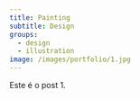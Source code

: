 ```yaml
---
title: Painting
subtitle: Design
groups:
  - design
  - illustration
image: /images/portfolio/1.jpg
---
```

Este é o post 1.